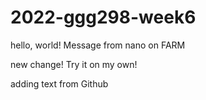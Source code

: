 # 2022-ggg298-week6

hello, world! Message from nano on FARM

new change! Try it on my own!

adding text from Github
